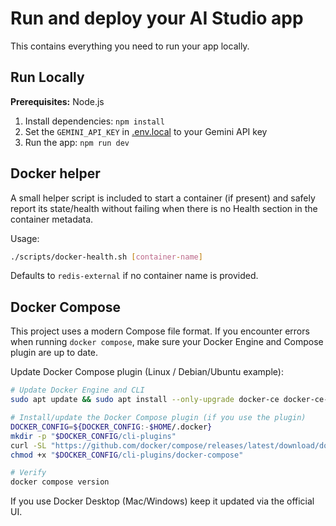 # Run and deploy your AI Studio app

This contains everything you need to run your app locally.

## Run Locally

**Prerequisites:**  Node.js


1. Install dependencies:
   `npm install`
2. Set the `GEMINI_API_KEY` in [.env.local](.env.local) to your Gemini API key
3. Run the app:
   `npm run dev`

## Docker helper

A small helper script is included to start a container (if present) and safely report its state/health without failing when there is no Health section in the container metadata.

Usage:

```bash
./scripts/docker-health.sh [container-name]
```

Defaults to `redis-external` if no container name is provided.

## Docker Compose

This project uses a modern Compose file format. If you encounter errors when running `docker compose`, make sure your Docker Engine and Compose plugin are up to date.

Update Docker Compose plugin (Linux / Debian/Ubuntu example):

```bash
# Update Docker Engine and CLI
sudo apt update && sudo apt install --only-upgrade docker-ce docker-ce-cli containerd.io

# Install/update the Docker Compose plugin (if you use the plugin)
DOCKER_CONFIG=${DOCKER_CONFIG:-$HOME/.docker}
mkdir -p "$DOCKER_CONFIG/cli-plugins"
curl -SL "https://github.com/docker/compose/releases/latest/download/docker-compose-linux-x86_64" -o "$DOCKER_CONFIG/cli-plugins/docker-compose"
chmod +x "$DOCKER_CONFIG/cli-plugins/docker-compose"

# Verify
docker compose version
```

If you use Docker Desktop (Mac/Windows) keep it updated via the official UI.
